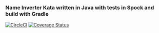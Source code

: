 ### Name Inverter Kata written in Java with tests in Spock and build with Gradle

[![CircleCI](https://circleci.com/gh/danielkaroldudek/NameInverterKataSpockWithGradle.svg?style=shield)](https://circleci.com/gh/danielkaroldudek/NameInverterKataSpockWithGradle)
[![Coverage Status](https://coveralls.io/repos/github/danielkaroldudek/NameInverterKataSpockWithGradle/badge.svg?branch=master)](https://coveralls.io/github/danielkaroldudek/NameInverterKataSpockWithGradle?branch=master)